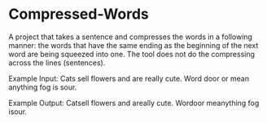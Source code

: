 # Compressed-Words
A project that takes a sentence and compresses the words in a following manner: the words that have the same ending as the beginning of the next word are being squeezed into one.
The tool does not do the compressing across the lines (sentences).

Example Input:
Cats sell flowers and are really cute.
Word door or mean anything fog is sour.

Example Output:
Catsell flowers and areally cute.
Wordoor meanything fog isour.
